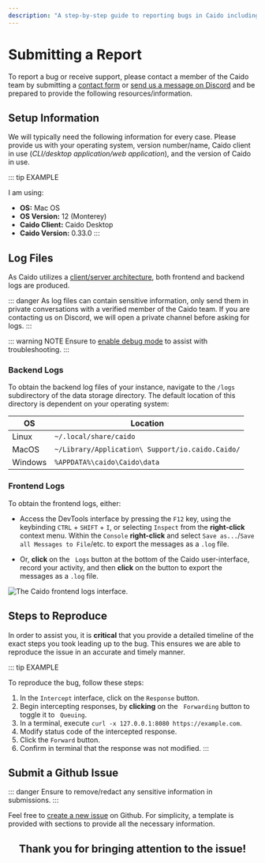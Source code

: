```yaml
---
description: "A step-by-step guide to reporting bugs in Caido including log collection, reproduction steps, and GitHub issue submission."
---
```


# Submitting a Report

To report a bug or receive support, please contact a member of the Caido team by submitting a [contact form](https://caido.io/contact) or [send us a message on Discord](https://links.caido.io/www-discord) and be prepared to provide the following resources/information.

## Setup Information

We will typically need the following information for every case. Please provide us with your operating system, version number/name, Caido client in use (_CLI/desktop application/web application_), and the version of Caido in use.

::: tip EXAMPLE

I am using:

- **OS:** Mac OS
- **OS Version:** 12 (Monterey)
- **Caido Client:** Caido Desktop
- **Caido Version:** 0.33.0
:::

## Log Files

As Caido utilizes a [client/server architecture](/concepts/essentials/instances.md), both frontend and backend logs are produced.

::: danger
As log files can contain sensitive information, only send them in private conversations with a verified member of the Caido team. If you are contacting us on Discord, we will open a private channel before asking for logs.
:::

::: warning NOTE
Ensure to [enable debug mode](/troubleshooting/debugging.md) to assist with troubleshooting.
:::

### Backend Logs

To obtain the backend log files of your instance, navigate to the `/logs` subdirectory of the data storage directory. The default location of this directory is dependent on your operating system:

| OS      | Location                                         |
| ------- | ------------------------------------------------ |
| Linux   | `~/.local/share/caido`                           |
| MacOS   | `~/Library/Application\ Support/io.caido.Caido/` |
| Windows | `%APPDATA%\caido\Caido\data`                     |

### Frontend Logs

To obtain the frontend logs, either:

- Access the DevTools interface by pressing the `F12` key, using the keybinding `CTRL` + `SHIFT` + `I`, or selecting `Inspect` from the **right-click** context menu. Within the `Console` **right-click** and select `Save as...`/`Save all Messages to File`/etc. to export the messages as a `.log` file.

- Or, **click** on the <code><Icon icon="fas fa-file-lines" /> Logs</code> button at the bottom of the Caido user-interface, record your activity, and then **click** on the <code><Icon icon="fas fa-download" /></code> button to export the messages as a `.log` file.

<img alt="The Caido frontend logs interface." src="/_images/frontend_logs.png" center/>

## Steps to Reproduce

In order to assist you, it is **critical** that you provide a detailed timeline of the exact steps you took leading up to the bug. This ensures we are able to reproduce the issue in an accurate and timely manner.

::: tip EXAMPLE

To reproduce the bug, follow these steps:

1. In the `Intercept` interface, click on the `Response` button.
2. Begin intercepting responses, by **clicking** on the <code><Icon icon="fas fa-angles-right" /> Forwarding</code> button to toggle it to <code><Icon icon="fas fa-pause" /> Queuing</code>.
3. In a terminal, execute `curl -x 127.0.0.1:8080 https://example.com`.
4. Modify status code of the intercepted response.
5. Click the `Forward` button.
6. Confirm in terminal that the response was not modified.
:::

## Submit a Github Issue

::: danger
Ensure to remove/redact any sensitive information in submissions.
:::

Feel free to [create a new issue](https://github.com/caido/caido/issues/new?assignees=&labels=&projects=&template=bug.md&title=) on Github. For simplicity, a template is provided with sections to provide all the necessary information.

<center>
  <h2>Thank you for bringing attention to the issue!</h2>
</center>
